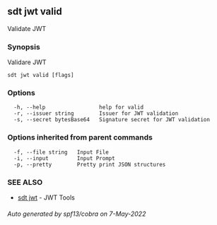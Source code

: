 ## sdt jwt valid

Validate JWT

### Synopsis

Validare JWT

```
sdt jwt valid [flags]
```

### Options

```
  -h, --help                 help for valid
  -r, --issuer string        Issuer for JWT validation
  -s, --secret bytesBase64   Signature secret for JWT validation
```

### Options inherited from parent commands

```
  -f, --file string   Input File
  -i, --input         Input Prompt
  -p, --pretty        Pretty print JSON structures
```

### SEE ALSO

* [sdt jwt](sdt_jwt.md)	 - JWT Tools

###### Auto generated by spf13/cobra on 7-May-2022
